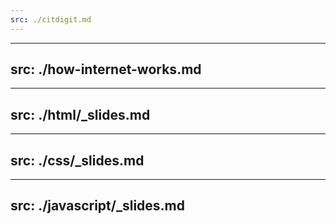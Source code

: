 ```yaml
---
src: ./citdigit.md
---
```

---
src: ./how-internet-works.md
---

---
src: ./html/_slides.md
---

---
src: ./css/_slides.md
---

---
src: ./javascript/_slides.md
---
